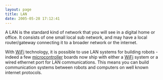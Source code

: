 ```yaml
---
layout: page
title: LAN
date: 2005-05-28 17:12:41
---
```

<p>A LAN is the standard kind of network that you will see in a digital home or office. It consists of one small local sub network, and may have a local router/gateway connecting it to a broader network or the internet.
</p>
<p>With <a href="/wiki/wifi.html" title="Wireless Lan">WiFi</a> technology, it is possible to use LAN systems for building robots - indeed a few <a a="" brain")="" for="" href="/wiki/microcontroller.html" robot"="" title="A programmable digital controller (or ">microcontroller</a> boards now ship with either a <a href="/wiki/wifi.html" title="Wireless Lan">WiFi</a> system or a wired ethernet port for LAN communications. This means you can build communication systems between robots and computers on well known internet protocols.
</p>
